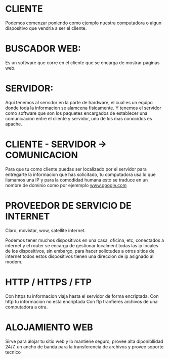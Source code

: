 # CLIENTE
Podemos comenzar poniendo como ejemplo nuestra computadora o algun dispositivo que vendria a ser el cliente.

# BUSCADOR WEB:
Es un software que corre en el cliente que se encarga de mostrar paginas web.

# SERVIDOR:
Aqui tenemos al servidor en la parte de hardware, el cual es un equipo donde toda la informacion se alamcena fisicamente.
Y tenemos el servidor como software que son los paquetes encargados de establecer una comunicacion entre el cliente y servidor, uno de los mas conocidos es apache.

# CLIENTE - SERVIDOR -> COMUNICACION
Para que tu como cliente puedas ser localizado por el servidor para entregarte la informacion que has solicitado, tu computadora usa lo que llamamos una IP y para la comodidad humana esto se traduce en un nombre de dominio como por ejemmplo www.google.com

# PROVEEDOR DE SERVICIO DE INTERNET 
Claro, movistar, wow, satellite internet.

Podemos tener muchos dispositivos en una casa, oficina, etc, conectados a internet y el router se encarga de gestionar localment todas las ip locales de los dispositivos, sin embargo, para hacer solictudes a otros sitios de internet todos estos dispositivos tienen una direccion de ip asignado al modem.

# HTTP / HTTPS / FTP
Con https tu informacion viaja hasta el servidor de forma encriptada.
Con http tu informacion no esta encriptada
Con ftp tranfieres archivos de una computadora a otra.

# ALOJAMIENTO WEB
Sirve para alojar tu sitio web y lo mantiene seguro, provee alta diponibllidad 24/7, un ancho de banda para la transferencia de archivos y provee soporte tecnico


